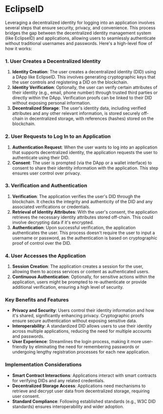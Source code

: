 # EclipseID

Leveraging a decentralized identity for logging into an application involves several steps that ensure security, privacy, and convenience. This process bridges the gap between the decentralized identity management system (like EclipseID) and applications, allowing users to seamlessly authenticate without traditional usernames and passwords. Here's a high-level flow of how it works:

### 1. User Creates a Decentralized Identity

1. **Identity Creation**: The user creates a decentralized identity (DID) using a DApp like EclipseID. This involves generating cryptographic keys that the user controls and registering a DID on the blockchain.
2. **Identity Verification**: Optionally, the user can verify certain attributes of their identity (e.g., email, phone number) through trusted third parties or directly within the DApp. Verification proofs can be linked to their DID without exposing personal information.
3. **Decentralized Storage**: The user's identity data, including verified attributes and any other relevant information, is stored securely off-chain in decentralized storage, with references (hashes) stored on the blockchain.

### 2. User Requests to Log In to an Application

1. **Authentication Request**: When the user wants to log into an application that supports decentralized identity, the application requests the user to authenticate using their DID.
2. **Consent**: The user is prompted (via the DApp or a wallet interface) to consent to share their identity information with the application. This step ensures user control over privacy.

### 3. Verification and Authentication

1. **Verification**: The application verifies the user's DID through the blockchain. It checks the integrity and authenticity of the DID and any associated verifications or credentials.
2. **Retrieval of Identity Attributes**: With the user's consent, the application retrieves the necessary identity attributes stored off-chain. This could involve decrypting data if it's encrypted.
3. **Authentication**: Upon successful verification, the application authenticates the user. This process doesn't require the user to input a username or password, as the authentication is based on cryptographic proof of control over the DID.

### 4. User Accesses the Application

1. **Session Creation**: The application creates a session for the user, allowing them to access services or content as authenticated users.
2. **Continuous Authentication**: Optionally, for sensitive actions within the application, users might be prompted to re-authenticate or provide additional verification, ensuring a high level of security.

### Key Benefits and Features

- **Privacy and Security**: Users control their identity information and how it's shared, significantly enhancing privacy. Cryptographic proofs ensure secure authentication without exposing sensitive data.
- **Interoperability**: A standardized DID allows users to use their identity across multiple applications, reducing the need for multiple accounts and passwords.
- **User Experience**: Streamlines the login process, making it more user-friendly by eliminating the need for remembering passwords or undergoing lengthy registration processes for each new application.

### Implementation Considerations

- **Smart Contract Interactions**: Applications interact with smart contracts for verifying DIDs and any related credentials.
- **Decentralized Storage Access**: Applications need mechanisms to retrieve and decrypt user data from decentralized storage, requiring user consent.
- **Standard Compliance**: Following established standards (e.g., W3C DID standards) ensures interoperability and wider adoption.

